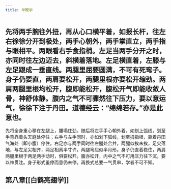 ```yaml
---
title: 单鞭学
---
```


## 先将两手腕往外扭，再从心口横平着，如报长杆，往左右徐徐分开到极处，两手心朝外，两手掌直立，两手指与眼相平。两眼看右手食指梢。左足当两手分开之时，亦同时往左边迈去，斜横着落地。左足横直着，左膝与左足跟成一垂直线。两腿里屈要圆满，不可有死弯子。身子仍要直，两肩要松开，两腿里根亦要松开缩劲。两肩两腿里根均松开，腹即能松开，腹松开气即能收敛人骨，神舒体静。腹内之气不可骤然往下压力，要以意运气，徐徐下注于丹田。道德经云：“绵绵若存。”亦是此意也。
先将全身重心移在左腿上，腰塌住劲。随后将左手手心朝外着，如划上弧线，划至手背靠着头天庭处停住；右手与左手同时，亦如划下弧线，划至拇指根，靠着丹田气海处（即小腹）停住。右足亦与两手同时往左腿处合并，两腿似挨未挨，足尖落地，与左足尖相齐，两足相离半寸许，两腿弯屈似半月形。身子仍直着稳住，两肩两腿里根于两足两手动时，俱要松开。腹亦松开，内中之气不可用压力往下沉，要以神贯注。身子形式虽停而意仍未停。再换式总要一气贯串，学者不可不知。
## 第八章[[白鹤亮翅学]]
